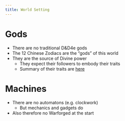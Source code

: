 ```yaml
---
title: World Setting
---
```


# Gods

- There are no traditional D&D4e gods
- The 12 Chinese Zodiacs are the “gods” of this world
- They are the source of Divine power
	- They expect their followers to embody their traits
	- Summary of their traits are [here](https://www.buildingbeautifulsouls.com/zodiac-signs/chinese-zodiac-signs-meanings/)

# Machines

- There are no automatons (e.g. clockwork)
	- But mechanics and gadgets do
- Also therefore no Warforged at the start
